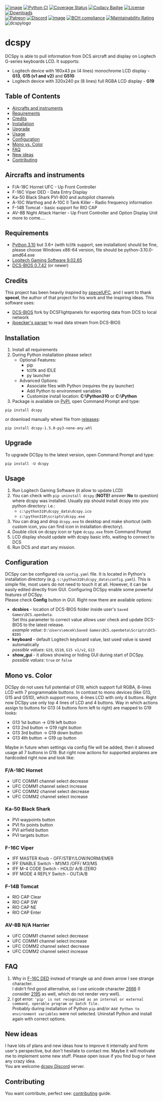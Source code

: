 [![image](https://img.shields.io/badge/pypi-v1.5.0-blue.svg)](https://pypi.org/project/dcspy/)
[![Python CI](https://github.com/emcek/dcspy/workflows/Python%20CI/badge.svg)](https://github.com/emcek/dcspy/actions)
[![Coverage Status](https://coveralls.io/repos/github/emcek/dcspy/badge.svg?branch=master)](https://coveralls.io/github/emcek/dcspy?branch=master)
[![Codacy Badge](https://api.codacy.com/project/badge/Grade/5270a4fc2ba24261a3bfa7361150e8ff)](https://www.codacy.com/manual/mplichta/dcspy?utm_source=github.com&amp;utm_medium=referral&amp;utm_content=emcek/dcspy&amp;utm_campaign=Badge_Grade)
[![License](https://img.shields.io/badge/Licence-MIT-blue.svg)](./LICENSE.md)
[![Downloads](https://img.shields.io/github/downloads/emcek/dcspy/total?label=Downloads)](https://github.com/emcek/dcspy/releases)  
[![Patreon](https://img.shields.io/badge/Patreon-donate-ff424d?logo=patreon)](https://www.patreon.com/mplichta)
[![Discord](https://img.shields.io/discord/672486999516774442?label=Discord&logo=discord&logoColor=lightblue)](https://discord.gg/SP5Yjx3)
[![image](https://img.shields.io/badge/python-3.6%20%7C%203.7%20%7C%203.8%20%7C%203.9%20%7C%203.10-blue.svg)](https://github.com/emcek/dcspy)
[![BCH compliance](https://bettercodehub.com/edge/badge/emcek/dcspy?branch=master)](https://bettercodehub.com/)
[![Maintainability Rating](https://sonarcloud.io/api/project_badges/measure?project=emcek_dcspy&metric=sqale_rating)](https://sonarcloud.io/dashboard?id=emcek_dcspy)  
![dcspylogo](https://i.imgur.com/eqqrPB8.jpg)  
# dcspy
DCSpy is able to pull information from DCS aircraft and display on Logitech G-series keyboards LCD.
It supports:
*  Logitech device with 160x43 px (4 lines) monochrome LCD display - **G13**, **G15 (v1 and v2)** and **G510**
*  Logitech device with 320x240 px (8 lines) full RGBA LCD display - **G19**

## Table of Contents
* [Aircrafts and instruments](#aircrafts-and-instruments)
* [Requirements](#requirements)
* [Credits](#credits)
* [Installation](#installation)
* [Upgrade](#upgrade)
* [Usage](#usage)
* [Configuration](#configuration)
* [Mono vs. Color](#mono-vs-color)
* [FAQ](#faq)
* [New ideas](#new-ideas)
* [Contributing](#contributing)

## Aircrafts and instruments
* F/A-18C Hornet UFC - Up Front Controller
* F-16C Viper DED - Data Entry Display
* Ka-50 Black Shark PVI-800 and autopilot channels
* A-10C Warthog and A-10C II Tank Killer - Radio frequency information
* F-14B Tomcat - basic support for RIO CAP
* AV-8B Night Attack Harrier - Up Front Controller and Option Display Unit
* more to come....

## Requirements
* [Python 3.10](https://www.python.org/downloads/) but 3.6+ (with tcl/tk support, see installation) should be fine, please choose Windows x86-64 version, file should be python-3.10.0-amd64.exe
* [Logitech Gaming Software 9.02.65](https://support.logitech.com/software/lgs)
* [DCS-BIOS 0.7.42](https://github.com/DCSFlightpanels/dcs-bios/releases/latest) (or newer)

[comment]: <> (* [Logitech LCD SDK 8.57.148]&#40;http://gaming.logitech.com/sdk/LCDSDK_8.57.148.zip&#41; extract to `C:\Program Files\Logitech Gaming Software\LCDSDK_8.57.148`)

## Credits
This project has been heavily inspired by [specelUFC](https://github.com/specel/specelUFC), and I want to thank **specel**, the author of that project for his work and the inspiring ideas. This software uses:
* [DCS-BIOS](https://github.com/DCSFlightpanels/dcs-bios) fork by DCSFlightpanels for exporting data from DCS to local network
* [jboecker's parser](https://github.com/jboecker/python-dcs-bios-example) to read data stream from DCS-BIOS

## Installation
1. Install all requirements
2. During Python installation please select  
   * Optional Features:
     * pip
     * tcl/tk and IDLE
     * py launcher  
   * Advanced Options:
     * Associate files with Python (requires the py launcher)
     * Add Python to environment variables
     * Customize install location: **C:\Python310** or **C:\Python**
3. Package is available on [PyPI](https://pypi.org/project/dcspy/), open Command Prompt and type:
```shell script
pip install dcspy
```
or download manually wheel file from [releases](https://github.com/emcek/dcspy/releases/latest):
```shell script
pip install dcspy-1.5.0-py3-none-any.whl
```
## Upgrade
To upgrade DCSpy to the latest version, open Command Prompt and type:
```shell script
pip install -U dcspy
```

## Usage
1. Run Logitech Gaming Software (it allow to update LCD)
2. You can check with `pip uninstall dcspy` (**NOTE!** answer **No** to question) where dcspy was installed. Usually pip should install dcspy into you python directory: i.e.:
   * `c:\python310\dcspy_data\dcspy.ico`
   * `c:\python310\scripts\dcspy.exe`
3. You can drag and drop `dcspy.exe` to desktop and make shortcut (with custom icon, you can find icon in installation directory).
4. Double click on dcspy icon or type `dcspy.exe` from Command Prompt
5. LCD display should update with dcspy basic info, waiting to connect to DCS 
6. Run DCS and start any mission.

## Configuration
DCSpy can be configured via `config.yaml` file. It is located in Python's installation directory (e.g. `c:\python310\dcspy_data\config.yaml`). 
This is simple file, most users do not need to touch it at all. However, it can be easily edited directly from GUI. Configuring DCSpy enable some powerful features of DCSpy.  
Please check **Config** button in GUI. Right now there are available options:  
* **dcsbios** - location of DCS-BIOS folder inside user's `Saved Games\DCS.openbeta`.  
  Set this parameter to correct value allows user check and update DCS-BIOS to the latest release.  
  *example value*: `D:\Users\emcek\Saved Games\DCS.openbeta\Scripts\DCS-BIOS`
* **keyboard** - default Logitech keyboard value, last used value is saved automatically  
  *possible values*: `G19`, `G510`, `G15 v1/v2`, `G13`
* **show_gui** - it allows showing or hiding GUI during start of DCSpy.  
  *possible values*: `true` or `false`

## Mono vs. Color
DCSpy do not uses full potential of G19, which support full RGBA, 8-lines LCD with 7 programmable buttons. In contrast to 
mono devices (like G13, G15 and G510), which support mono, 4-lines LCD with only 4 buttons. Right now DCSpy use only top 
4 lines of LCD and 4 buttons. Way in which actions assign to buttons for G13 (4 buttons form left to right) are mapped to G19 looks:
* G13 1st button -> G19 left button
* G13 2nd button -> G19 right button
* G13 3rd button -> G19 down button
* G13 4th button -> G19 up button

Maybe in future when settings via config file will be added, then it allowed usage all 7 buttons in G19. But right now 
actions for supported airplanes are hardcoded right now and look like:

### F/A-18C Hornet
* UFC COMM1 channel select decrease
* UFC COMM1 channel select increase
* UFC COMM2 channel select decrease
* UFC COMM2 channel select increase

### Ka-50 Black Shark
* PVI waypoints button
* PVI fix points button
* PVI airfield button
* PVI targets button

### F-16C Viper
* IFF MASTER Knob - OFF/STBY/LOW/NORM/EMER
* IFF ENABLE Switch - M1/M3 /OFF/ M3/MS
* IFF M-4 CODE Switch - HOLD/ A/B /ZERO
* IFF MODE 4 REPLY Switch - OUT/A/B

### F-14B Tomcat
* RIO CAP Clear
* RIO CAP SW
* RIO CAP NE
* RIO CAP Enter

### AV-8B N/A Harrier
* UFC COMM1 channel select decrease
* UFC COMM1 channel select increase
* UFC COMM2 channel select decrease
* UFC COMM2 channel select increase

## FAQ
1. Why in [F-16C DED](https://i.imgur.com/Hr0kmFV.jpg) instead of triangle up and down arrow I see strange character.   
   I didn't find good alternative, so I use unicode character [2666](https://www.fileformat.info/info/unicode/char/2195/index.htm) (I consider [2195](https://www.fileformat.info/info/unicode/char/2195/index.htm) as well, which do not render very well).
2. I got error: `'pip' is not recognized as an internal or external command, operable program or batch file.`  
   Probably during installation of Python `pip` and/or `Add Python to environment variables` were not selected. Uninstall Python and install again with correct options. 
   
## New ideas
I have lots of plans and new ideas how to improve it internally and form user's perspective, but don't hesitate to contact me. Maybe it will motivate me to implement some new stuff. Please open issue if you find bug or have any crazy idea.  
You are welcome [dcspy Discord](https://discord.gg/SP5Yjx3) server. 

## Contributing
You want contribute, perfect see: [contributing](./CONTRIBUTING.md) guide.
